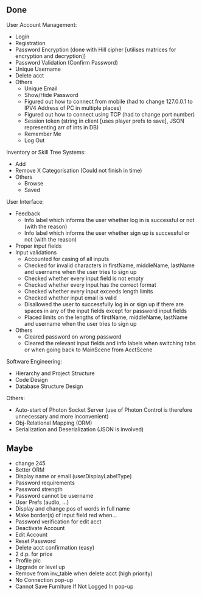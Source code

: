 ## Done

User Account Management:
- Login
- Registration
- Password Encryption (done with Hill cipher [utilises matrices for encryption and decryption])
- Password Validation (Confirm Password)
- Unique Username
- Delete acct
- Others
	- Unique Email
	- Show/Hide Password
	- Figured out how to connect from mobile (had to change 127.0.0.1 to IPV4 Address of PC in multiple places)
	- Figured out how to connect using TCP (had to change port number)
	- Session token (string in client [uses player prefs to save], JSON representing arr of ints in DB)
	- Remember Me
	- Log Out

Inventory or Skill Tree Systems:
- Add
- Remove
X Categorisation (Could not finish in time)
- Others
	- Browse
	- Saved

User Interface:
- Feedback
	- Info label which informs the user whether log in is successful or not (with the reason)
	- Info label which informs the user whether sign up is successful or not (with the reason)
- Proper input fields
- Input validations
	- Accounted for casing of all inputs
	- Checked for invalid characters in firstName, middleName, lastName and username when the user tries to sign up
	- Checked whether every input field is not empty
	- Checked whether every input has the correct format
	- Checked whether every input exceeds length limits
	- Checked whether input email is valid
	- Disallowed the user to successfully log in or sign up if there are spaces in any of the input fields except for password input fields
	- Placed limits on the lengths of firstName, middleName, lastName and username when the user tries to sign up
- Others
	- Cleared password on wrong password
	- Cleared the relevant input fields and info labels when switching tabs or when going back to MainScene from AcctScene

Software Engineering:
- Hierarchy and Project Structure
- Code Design
- Database Structure Design

Others:
- Auto-start of Photon Socket Server (use of Photon Control is therefore unnecessary and more inconvenient)
- Obj-Relational Mapping (ORM)
- Serialization and Deserialization (JSON is involved)

## Maybe

- change 245
- Better ORM
- Display name or email (userDisplayLabelType)
- Password requirements
- Password strength
- Password cannot be username
- User Prefs (audio, ...)
- Display and change pos of words in full name
- Make border(s) of input field red when...
- Password verification for edit acct
- Deactivate Account
- Edit Account
- Reset Password
- Delete acct confirmation (easy)
- 2 d.p. for price
- Profile pic
- Upgrade or level up
- Remove from inv_table when delete acct (high priority)
- No Connection pop-up
- Cannot Save Furniture If Not Logged In pop-up